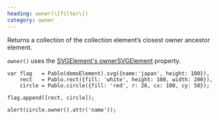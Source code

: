 ```yaml
--- 
heading: owner(\[filter\])
category: owner
---
```


Returns a collection of the collection element’s closest owner ancestor element.

`owner()` uses the [SVGElement's ownerSVGElement](https://developer.mozilla.org/en-US/docs/DOM/SVGElement) property.

    var flag   = Pablo(demoElement).svg({name:'japan', height: 100}),
        rect   = Pablo.rect({fill: 'white', height: 100, width: 200}),
        circle = Pablo.circle({fill: 'red', r: 26, cx: 100, cy: 50});

    flag.append([rect, circle]);

    alert(circle.owner().attr('name'));